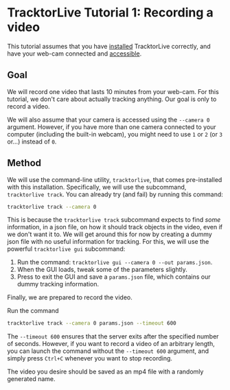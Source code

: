 # TracktorLive Tutorial 1: Recording a video

This tutorial assumes that you have [installed](../../DOCS/03-installation.md)
TracktorLive correctly, and have your web-cam connected and
[accessible](../../DOCS/COMPORT.md).

## Goal

We will record one video that lasts 10 minutes from your web-cam. For this
tutorial, we don't care about actually tracking anything. Our goal is only to
record a video.

We will also assume that your camera is accessed using the `--camera 0`
argument. However, if you have more than one camera connected to your computer
(including the built-in webcam), you might need to use `1` or `2` (or `3` or...)
instead of `0`.


## Method

We will use the command-line utility, `tracktorlive`, that comes pre-installed
with this installation. Specifically, we will use the subcommand, `tracktorlive
track`. You can already try (and fail) by running this command:

```bash
tracktorlive track --camera 0
```

This is because the `tracktorlive track` subcommand expects to find *some*
information, in a json file, on how it should track objects in the video, even if we don't want
it to. We will get around this for now by creating a dummy json file with no
useful information for tracking. For this, we will use the powerful
`tracktorlive gui` subcommand:

1. Run the command: `tracktorlive gui --camera 0 --out params.json`.
2. When the GUI loads, tweak some of the parameters slightly.
3. Press <Esc> to exit the GUI and save a `params.json` file, which contains our
   dummy tracking information.

Finally, we are prepared to record the video.

Run the command

```bash
tracktorlive track --camera 0 params.json --timeout 600
```

The `--timeout 600` ensures that the server exits after the specified number of
seconds. However, if you want to record a video of an arbitrary length, you can
launch the command without the `--timeout 600` argument, and simply press
`Ctrl+C` whenever you want to stop recording.

The video you desire should be saved as an mp4 file with a randomly generated
name.
